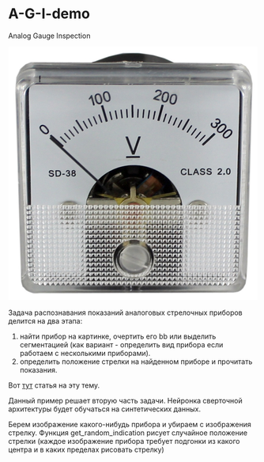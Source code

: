 # A-G-I-demo

Analog Gauge Inspection

![Вольтметер](https://github.com/serg-kas/A-G-I-demo/blob/master/Voltmeter-Original.jpg)

Задача распознавания показаний аналоговых стрелочных приборов делится на два этапа:
1. найти прибор на картинке, очертить его bb или выделить сегментацией
(как вариант - определить вид прибора если работаем с несколькими приборами).
2. определить положение стрелки на найденном приборе и прочитать показания.

Вот [тут](https://indatalabs.com/blog/ai-inspection) статья на эту тему.

Данный пример решает вторую часть задачи.
Нейронка сверточной архитектуры будет обучаться на синтетических данных. 

Берем изображение какого-нибудь прибора и убираем с изображения стрелку.
Функция get_random_indication рисует случайное положение стрелки
(каждое изображение прибора требует подгонки из какого центра и в каких пределах рисовать стрелку)
